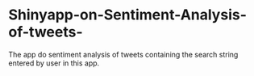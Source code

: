 # Shinyapp-on-Sentiment-Analysis-of-tweets-
The app do sentiment analysis of tweets containing the search string entered by user in this app.
